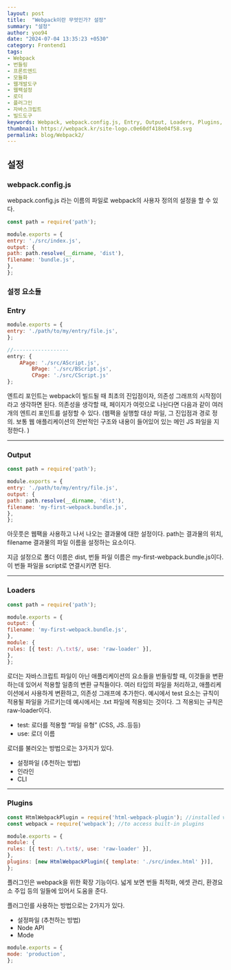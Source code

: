 ```yaml
---
layout: post
title:  "Webpack이란 무엇인가? 설정"
summary: "설정"
author: yoo94
date: "2024-07-04 13:35:23 +0530"
category: Frontend1
tags:
- Webpack
- 번들링
- 프론트엔드
- 모듈화
- 웹개발도구
- 웹팩설정
- 로더
- 플러그인
- 자바스크립트
- 빌드도구
keywords: Webpack, webpack.config.js, Entry, Output, Loaders, Plugins, 번들링, 모듈 번들러, 자바스크립트 빌드, 웹팩 설정, raw-loader, html-webpack-plugin, 의존성 그래프, production mode, 개발환경 설정
thumbnail: https://webpack.kr/site-logo.c0e60df418e04f58.svg
permalink: blog/Webpack2/
---
```

## 설정
### webpack.config.js

webpack.config.js 라는 이름의 파일로 webpack의 사용자 정의의 설정을 할 수 있다.

```js
const path = require('path');

module.exports = {
entry: './src/index.js',
output: {
path: path.resolve(__dirname, 'dist'),
filename: 'bundle.js',
},
};
```

### 설정 요소들

### Entry

```js
module.exports = {
entry: './path/to/my/entry/file.js',
};

//------------------
entry: {
    APage: './src/AScript.js',
        BPage: './src/BScript.js',
        CPage: './src/CScript.js'
};
```
엔트리 포인트는 webpack이 빌드될 때 최초의 진입점이자, 의존성 그래프의 시작점이라고 생각하면 된다. 
의존성을 생각할 때, 페이지가 여럿으로 나뉜다면 다음과 같이 여러 개의 엔트리 포인트를 설정할 수 있다.
(웹팩을 실행할 대상 파일, 그 진입점과 경로 정의. 보통 웹 애플리케이션의 전반적인 구조와 내용이 들어있어 있는 메인 JS 파일을 지정한다.
)

---

### Output
```js
const path = require('path');

module.exports = {
entry: './path/to/my/entry/file.js',
output: {
path: path.resolve(__dirname, 'dist'),
filename: 'my-first-webpack.bundle.js',
},
};

```
아웃풋은 웹팩을 사용하고 나서 나오는 결과물에 대한 설정이다. 
path는 결과물의 위치, filename 결과물의 파일 이름을 설정하는 요소이다. 

지금 설정으로 폴더 이름은 dist, 번들 파일 이름은 my-first-webpack.bundle.js이다. 
이 번들 파일을 script로 연결시키면 된다.

---

### Loaders
```js
const path = require('path');

module.exports = {
output: {
filename: 'my-first-webpack.bundle.js',
},
module: {
rules: [{ test: /\.txt$/, use: 'raw-loader' }],
},
};
```
로더는 자바스크립트 파일이 아닌 애플리케이션의 요소들을 번들링할 때, 이것들을 변환하는데 있어서 적용할 일종의 변환 규칙들이다.
여러 타입의 파일을 처리하고, 애플리케이션에서 사용하게 변환하고, 의존성 그래프에 추가한다.
예시에서 test 요소는 규칙이 적용될 파일을 가르키는데 예시에서는 .txt 파일에 적용되는 것이다.
그 적용되는 규칙은 raw-loader이다.

- test: 로더를 적용할 “파일 유형” (CSS, JS..등등)
- use: 로더 이름


로더를 불러오는 방법으로는 3가지가 있다.
- 설정파일 (추천하는 방법)
- 인라인
- CLI

---

### Plugins
```js
const HtmlWebpackPlugin = require('html-webpack-plugin'); //installed via npm
const webpack = require('webpack'); //to access built-in plugins

module.exports = {
module: {
rules: [{ test: /\.txt$/, use: 'raw-loader' }],
},
plugins: [new HtmlWebpackPlugin({ template: './src/index.html' })],
};
```

플러그인은 webpack을 위한 확장 기능이다. 넓게 보면 번들 최적화, 에셋 관리, 환경요소 주입 등의 일들에 있어서 도움을 준다.

플러그인를 사용하는 방법으로는 2가지가 있다.
- 설정파일 (추천하는 방법)
- Node API
- Mode

```js
module.exports = {
mode: 'production',
};

```
